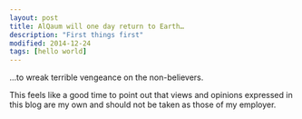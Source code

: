 ```yaml
---
layout: post
title: AlQaum will one day return to Earth…
description: "First things first"
modified: 2014-12-24
tags: [hello world]
---
```

…to wreak terrible vengeance on the non-believers.

This feels like a good time to point out that views and opinions expressed in this blog are my own and should not be taken as those of my employer.